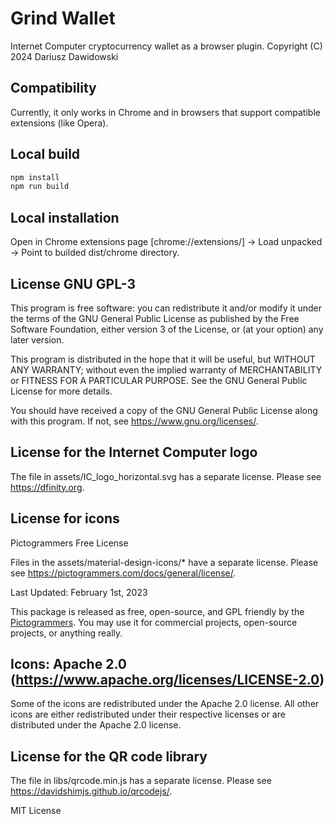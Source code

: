 # Grind Wallet

Internet Computer cryptocurrency wallet as a browser plugin.
Copyright (C) 2024 Dariusz Dawidowski


## Compatibility

Currently, it only works in Chrome and in browsers that support compatible extensions (like Opera).


## Local build

```bash
npm install
npm run build
```


## Local installation

Open in Chrome extensions page [chrome://extensions/] -> Load unpacked -> Point to builded dist/chrome directory.


## License GNU GPL-3

This program is free software: you can redistribute it and/or modify
it under the terms of the GNU General Public License as published by
the Free Software Foundation, either version 3 of the License, or
(at your option) any later version.

This program is distributed in the hope that it will be useful,
but WITHOUT ANY WARRANTY; without even the implied warranty of
MERCHANTABILITY or FITNESS FOR A PARTICULAR PURPOSE.  See the
GNU General Public License for more details.

You should have received a copy of the GNU General Public License
along with this program.  If not, see <https://www.gnu.org/licenses/>.


## License for the Internet Computer logo

The file in assets/IC_logo_horizontal.svg has a separate license. Please see https://dfinity.org.


## License for icons

Pictogrammers Free License

Files in the assets/material-design-icons/* have a separate license. Please see https://pictogrammers.com/docs/general/license/.

Last Updated: February 1st, 2023

This package is released as free, open-source, and GPL friendly by
the [Pictogrammers](https://pictogrammers.com/). You may use it
for commercial projects, open-source projects, or anything really.

## Icons: Apache 2.0 (https://www.apache.org/licenses/LICENSE-2.0)
Some of the icons are redistributed under the Apache 2.0 license. All other
icons are either redistributed under their respective licenses or are
distributed under the Apache 2.0 license.


## License for the QR code library

The file in libs/qrcode.min.js has a separate license. Please see https://davidshimjs.github.io/qrcodejs/.

MIT License

